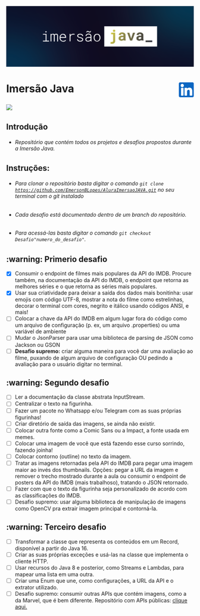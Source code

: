 <img src="/readme/logo.png" alt="Logo da imersão java"/>

 <h1 style="display:flex; justify-content:space-between">Imersão Java<a href="https://www.linkedin.com/in/emersonbasiliolopes/"><img style="float:right; width:40px" src="/readme/linkedin.svg"/></h1> </a>
 <img src="http://img.shields.io/static/v1?label=STATUS&message=EM%20DESENVOLVIMENTO&color=GREEN&style=for-the-badge"/>

 ## Introdução
- ###### Repositório que contém todos os projetos e desafios propostos durante a Imersão  Java.

 ## Instruções:
- ###### Para clonar o repositório basta digitar o comando <code>git clone https://github.com/EmersonBLopes/AluraImersaoJAVA.git</code> no seu terminal com o git instalado
- ###### Cada desafio está documentado dentro de um branch do repositório.
- ###### Para acessá-las basta digitar o comando <code>git checkout Desafio"numero_do_desafio"</code>.

<h2> :warning: Primerio desafio</h2>

  - [x] Consumir o endpoint de filmes mais populares da API do IMDB. Procure também, na documentação da API do IMDB, o endpoint que retorna as melhores séries e o que retorna as séries mais populares.  
  - [x] Usar sua criatividade para deixar a saída dos dados mais bonitinha: usar emojis com código UTF-8, mostrar a nota do filme como estrelinhas, decorar o terminal com cores, negrito e itálico usando códigos ANSI, e mais!
  - [ ] Colocar a chave da API do IMDB em algum lugar fora do código como um arquivo de configuração (p. ex, um arquivo .properties) ou uma variável de ambiente
  - [ ] Mudar o JsonParser para usar uma biblioteca de parsing de JSON como Jackson ou GSON
  - [ ] **Desafio supremo:** criar alguma maneira para você dar uma avaliação ao filme, puxando de algum arquivo de configuração OU pedindo a avaliação para o usuário digitar no terminal.

<h2> :warning: Segundo desafio</h2>

  - [ ] Ler a documentação da classe abstrata InputStream.
  - [ ] Centralizar o texto na figurinha.
  - [ ] Fazer um pacote no Whatsapp e/ou Telegram com as suas próprias figurinhas!
  - [ ] Criar diretório de saída das imagens, se ainda não existir.
  - [ ] Colocar outra fonte como a Comic Sans ou a Impact, a fonte usada em memes.
  - [ ] Colocar uma imagem de você que está fazendo esse curso sorrindo, fazendo joinha!
  - [ ] Colocar contorno (outline) no texto da imagem.
  - [ ] Tratar as imagens retornadas pela API do IMDB para pegar uma imagem maior ao invés dos thumbnails. Opções: pegar a URL da imagem e remover o trecho mostrado durante a aula ou consumir o endpoint de posters da API do IMDB (mais trabalhoso), tratando o JSON retornado.
  - [ ] Fazer com que o texto da figurinha seja personalizado de acordo com as classificações do IMDB.
  - [ ] Desafio supremo: usar alguma biblioteca de manipulação de imagens como OpenCV pra extrair imagem principal e contorná-la.

  <h2> :warning: Terceiro desafio</h2>

  - [ ] Transformar a classe que representa os conteúdos em um Record, disponível a partir do Java 16.
  - [ ] Criar as suas próprias exceções e usá-las na classe que implementa o cliente HTTP.
  - [ ] Usar recursos do Java 8 e posterior, como Streams e Lambdas, para mapear uma lista em uma outra.
  - [ ] Criar uma Enum que une, como configurações, a URL da API e o extrator utilizado.
  - [ ] Desafio supremo: consumir outras APIs que contém imagens, como a da Marvel, que é bem diferente. Repositório com APIs públicas: [clique aqui.](https://github.com/public-apis/public-apis)